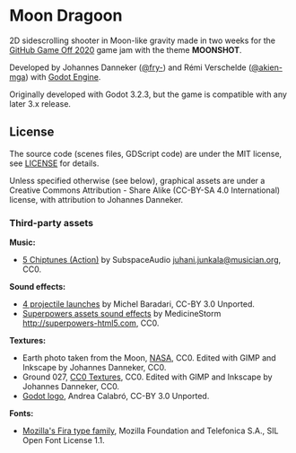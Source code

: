 # Moon Dragoon

2D sidescrolling shooter in Moon-like gravity made in two weeks for the
[GitHub Game Off 2020](https://itch.io/jam/game-off-2020) game jam with
the theme **MOONSHOT**.

Developed by Johannes Danneker ([@fry-](https://github.com/fry-)) and
Rémi Verschelde ([@akien-mga](https://github.com/akien-mga)) with
[Godot Engine](https://godotengine.org).

Originally developed with Godot 3.2.3, but the game is compatible with
any later 3.x release.

## License

The source code (scenes files, GDScript code) are under the MIT
license, see [LICENSE](/LICENSE) for details.

Unless specified otherwise (see below), graphical assets are under a
Creative Commons Attribution - Share Alike (CC-BY-SA 4.0 International)
license, with attribution to Johannes Danneker.

### Third-party assets

**Music:**

- [5 Chiptunes (Action)](https://opengameart.org/content/5-chiptunes-action)
by SubspaceAudio <juhani.junkala@musician.org>, CC0.

**Sound effects:**

- [4 projectile launches](https://opengameart.org/content/4-projectile-launches)
  by Michel Baradari, CC-BY 3.0 Unported.
- [Superpowers assets sound effects](https://opengameart.org/content/superpowers-assets-sound-effects)
  by MedicineStorm <http://superpowers-html5.com>, CC0.

**Textures:**

- Earth photo taken from the Moon, [NASA](https://images.nasa.gov), CC0.
  Edited with GIMP and Inkscape by Johannes Danneker, CC0.
- Ground 027, [CC0 Textures](https://cc0textures.com/), CC0.
  Edited with GIMP and Inkscape by Johannes Danneker, CC0.
- [Godot logo](https://github.com/godotengine/godot/blob/master/logo.svg),
  Andrea Calabró, CC-BY 3.0 Unported.

**Fonts:**

- [Mozilla's Fira type family](http://mozilla.github.io/Fira), Mozilla
  Foundation and Telefonica S.A., SIL Open Font License 1.1.
